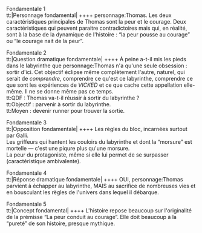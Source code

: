 Fondamentale 1<br>tt:|Personnage fondamental| ++++ personnage:Thomas. Les deux caractéristiques principales de Thomas sont la peur et le courage. Deux caractéristiques qui peuvent paraitre contradictoires mais qui, en réalité, sont à la base de la dynamique de l'histoire : “la peur pousse au courage” ou “le courage nait de la peur”.

Fondamentale 2<br>tt:|Question dramatique fondamentale| ++++ À peine a-t-il mis les pieds dans le labyrinthe que personnage:Thomas n'a qu'une seule obsession : sortir d'ici. Cet objectif éclipse même complètement l'autre, naturel, qui serait de *comprendre*, comprendre ce qu'est ce labyrinthe, comprendre ce que sont les expériences de *VICKED* et ce que cache cette appellation elle-même. Il ne se donne même pas ce temps.<br>tt:QDF : Thomas va-t-il réussir à sortir du labyrinthe ?<br>tt:Objectif : parvenir à sortir du labyrinthe.<br>tt:Moyen : devenir runner pour trouver la sortie.

Fondamentale 3<br>tt:|Opposition fondamentale| ++++ Les règles du bloc, incarnées surtout par Galli.<br>Les griffeurs qui hantent les couloirs du labyrinthe et dont la “morsure” est mortelle — c'est une piqure plus qu'une morsure.<br>La peur du protagoniste, même si elle lui permet de se surpasser (caractéristique ambivalente).

Fondamentale 4<br>tt:|Réponse dramatique fondamentale| ++++ OUI, personnage:Thomas parvient à échapper au labyrinthe, MAIS au sacrifice de nombreuses vies et en bousculant les règles de l'univers dans lequel il débarque.

Fondamentale 5<br>tt:|Concept fondamental| ++++ L'histoire repose beaucoup sur l'originalité de la prémisse “La peur conduit au courage”. Elle doit beaucoup à la “pureté” de son histoire, presque mythique.